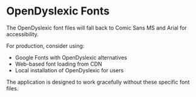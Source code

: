 # OpenDyslexic Fonts

The OpenDyslexic font files will fall back to Comic Sans MS and Arial for accessibility.

For production, consider using:
- Google Fonts with OpenDyslexic alternatives
- Web-based font loading from CDN
- Local installation of OpenDyslexic for users

The application is designed to work gracefully without these specific font files.